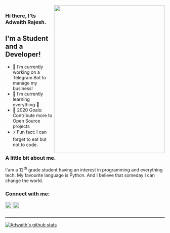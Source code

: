 <img align=right src="https://0gniqw.bn.files.1drv.com/y4m8GCOfVnvZp9z-UG3ftB2M2ukVOzwFeMFs620uHb8CNwWQmJFGPDxLE5_hYbDikyd71idOiSla8rScuK1W8SjqwGkoaJCY5KWcGgae2wSstFH3WUpqLJgcYoHGLJIpTxAcsoiDdOLKj-s08HUpA1APIwKeY0UROd6Z893S6IFsKECnI175iztuXsH7tiMSG6NrKDzCpQXNUZ0bGzX-6vuMw?width=1087&height=843&cropmode=none" width="350" height="465" />

### Hi there, I'ts Adwaith Rajesh.

## I'm a Student and a Developer!
- 🔭 I’m currently working on a Telegram Bot to manage my business!
- 🌱 I’m currently learning everything 🤣
- 🥅 2020 Goals: Contribute more to Open Source projects
- ⚡ Fun fact: I can forget to eat but not to code.


### A little bit about me.

I'am a 12<sup>th</sup> grade student having an interest in programming and everything tech. My favourite language is Python.
And I believe that someday I can change the world.

### Connect with me:

[<img align="left" alt="https://twitter.com/AdwaithRajesh5" width="22px" src="https://cdn.jsdelivr.net/npm/simple-icons@v3/icons/twitter.svg" />](https://twitter.com/AdwaithRajesh5)
[<img align="left" alt="codeSTACKr | Instagram" width="22px" src="https://cdn.jsdelivr.net/npm/simple-icons@v3/icons/instagram.svg" />](https://www.instagram.com/adwaith__rajesh/)
<br />
<br />

---

[![Adwaith's github stats](https://github-readme-stats.vercel.app/api?username=Adwaith-Rajesh)](https://github.com/anuraghazra/github-readme-stats)

